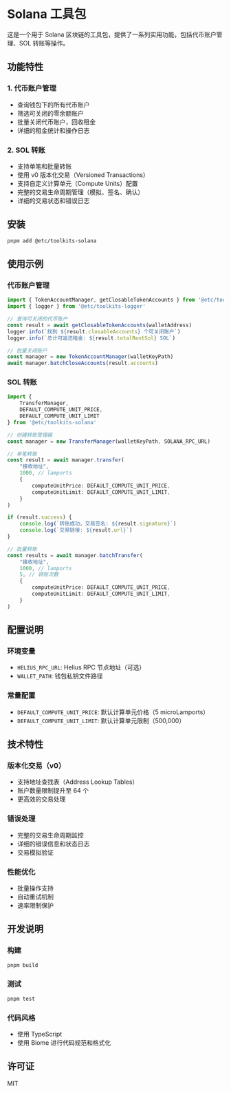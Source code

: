 # Solana 工具包

这是一个用于 Solana 区块链的工具包，提供了一系列实用功能，包括代币账户管理、SOL 转账等操作。

## 功能特性

### 1. 代币账户管理
- 查询钱包下的所有代币账户
- 筛选可关闭的零余额账户
- 批量关闭代币账户，回收租金
- 详细的租金统计和操作日志

### 2. SOL 转账
- 支持单笔和批量转账
- 使用 v0 版本化交易（Versioned Transactions）
- 支持自定义计算单元（Compute Units）配置
- 完整的交易生命周期管理（模拟、签名、确认）
- 详细的交易状态和错误日志

## 安装

```bash
pnpm add @etc/toolkits-solana
```

## 使用示例

### 代币账户管理

```typescript
import { TokenAccountManager, getClosableTokenAccounts } from '@etc/toolkits-solana'
import { logger } from '@etc/toolkits-logger'

// 查询可关闭的代币账户
const result = await getClosableTokenAccounts(walletAddress)
logger.info(`找到 ${result.closableAccounts} 个可关闭账户`)
logger.info(`总计可返还租金: ${result.totalRentSol} SOL`)

// 批量关闭账户
const manager = new TokenAccountManager(walletKeyPath)
await manager.batchCloseAccounts(result.accounts)
```

### SOL 转账

```typescript
import { 
    TransferManager, 
    DEFAULT_COMPUTE_UNIT_PRICE,
    DEFAULT_COMPUTE_UNIT_LIMIT 
} from '@etc/toolkits-solana'

// 创建转账管理器
const manager = new TransferManager(walletKeyPath, SOLANA_RPC_URL)

// 单笔转账
const result = await manager.transfer(
    "接收地址",
    1000, // lamports
    {
        computeUnitPrice: DEFAULT_COMPUTE_UNIT_PRICE,
        computeUnitLimit: DEFAULT_COMPUTE_UNIT_LIMIT,
    }
)

if (result.success) {
    console.log(`转账成功，交易签名: ${result.signature}`)
    console.log(`交易链接: ${result.url}`)
}

// 批量转账
const results = await manager.batchTransfer(
    "接收地址",
    1000, // lamports
    5, // 转账次数
    {
        computeUnitPrice: DEFAULT_COMPUTE_UNIT_PRICE,
        computeUnitLimit: DEFAULT_COMPUTE_UNIT_LIMIT,
    }
)
```

## 配置说明

### 环境变量
- `HELIUS_RPC_URL`: Helius RPC 节点地址（可选）
- `WALLET_PATH`: 钱包私钥文件路径

### 常量配置
- `DEFAULT_COMPUTE_UNIT_PRICE`: 默认计算单元价格（5 microLamports）
- `DEFAULT_COMPUTE_UNIT_LIMIT`: 默认计算单元限制（500,000）

## 技术特性

### 版本化交易（v0）
- 支持地址查找表（Address Lookup Tables）
- 账户数量限制提升至 64 个
- 更高效的交易处理

### 错误处理
- 完整的交易生命周期监控
- 详细的错误信息和状态日志
- 交易模拟验证

### 性能优化
- 批量操作支持
- 自动重试机制
- 速率限制保护

## 开发说明

### 构建
```bash
pnpm build
```

### 测试
```bash
pnpm test
```

### 代码风格
- 使用 TypeScript
- 使用 Biome 进行代码规范和格式化

## 许可证

MIT
